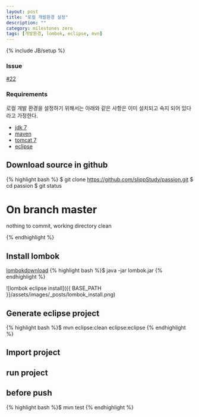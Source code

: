 ```yaml
---
layout: post
title: "로컬 개발환경 설정"
description: ""
category: milestones zero
tags: [개발환경, lombok, eclipse, mvn]
---
```

{% include JB/setup %}

### Issue 
[#22](https://github.com/slippStudy/passion/issues/22)

### Requirements

로컬 개발 환경을 설정하기 위해서는 아래와 같은 사항은 이미 설치되고 숙지 되어 있다라고 가정한다. 

- [jdk 7](http://www.oracle.com/technetwork/java/javase/downloads/jdk7-downloads-1880260.html)
- [maven](http://maven.apache.org/download.cgi)
- [tomcat 7](http://tomcat.apache.org/download-70.cgi)
- [eclipse](https://www.eclipse.org/downloads/packages/eclipse-ide-java-ee-developers/keplersr2)

## Download source in github 

{% highlight bash %}
$ git clone  https://github.com/slippStudy/passion.git
$ cd passion
$ git status 

# On branch master
nothing to commit, working directory clean


{% endhighlight %}


## Install lombok 
[lombok](http://projectlombok.org/)[download](http://projectlombok.org/download.html)
{% highlight bash %}$ java -jar lombok.jar {% endhighlight %}

![lombok eclipse install]({{ BASE_PATH }}/assets/images/_posts/lombok_install.png)

## Generate eclipse project
{% highlight bash %}$ mvn eclipse:clean eclipse:eclipse {% endhighlight %}

## Import project 

## run project


## before push
{% highlight bash %}$ mvn test {% endhighlight %}
